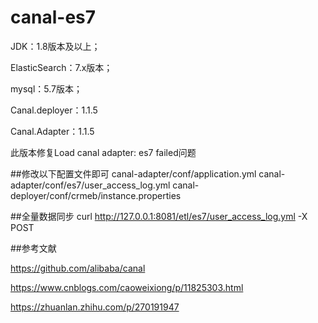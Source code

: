 # canal-es7

JDK：1.8版本及以上；

ElasticSearch：7.x版本；

mysql：5.7版本；

Canal.deployer：1.1.5

Canal.Adapter：1.1.5

此版本修复Load canal adapter: es7 failed问题

##修改以下配置文件即可
canal-adapter/conf/application.yml
canal-adapter/conf/es7/user_access_log.yml
canal-deployer/conf/crmeb/instance.properties


##全量数据同步
curl http://127.0.0.1:8081/etl/es7/user_access_log.yml -X POST

##参考文献

https://github.com/alibaba/canal 

https://www.cnblogs.com/caoweixiong/p/11825303.html 

https://zhuanlan.zhihu.com/p/270191947
